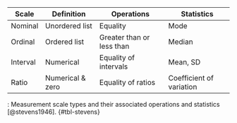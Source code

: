 | Scale    | Definition          | Operations                | Statistics               |
|----------|---------------------|---------------------------|--------------------------|
| Nominal  | Unordered list      | Equality                  | Mode                     |
| Ordinal  | Ordered list        | Greater than or less than | Median                   |
| Interval | Numerical           | Equality of intervals     | Mean, SD                 |
| Ratio    | Numerical & zero    | Equality of ratios        | Coefficient of variation |


: Measurement scale types and their associated operations and statistics [@stevens1946]. {#tbl-stevens}